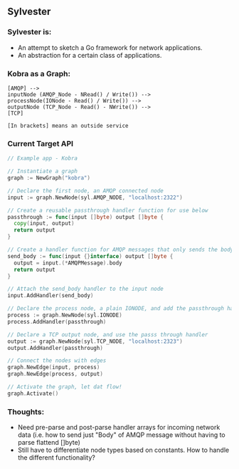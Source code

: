 ## Sylvester


### Sylvester is:

* An attempt to sketch a Go framework for network applications.
* An abstraction for a certain class of applications.

### Kobra as a Graph:

```
[AMQP] -->
inputNode (AMQP_Node - NRead() / Write()) -->
processNode(IONode - Read() / Write()) -->
outputNode (TCP_Node - Read() - NWrite()) -->
[TCP]

[In brackets] means an outside service
```

### Current Target API

```go
// Example app - Kobra

// Instantiate a graph
graph := NewGraph("kobra")

// Declare the first node, an AMQP connected node
input := graph.NewNode(syl.AMQP_NODE, "localhost:2322")

// Create a reusable passthrough handler function for use below
passthrough := func(input []byte) output []byte {
  copy(input, output)
  return output
}

// Create a handler function for AMQP messages that only sends the body
send_body := func(input {}interface) output []byte {
  output = input.(*AMQPMessage).body
  return output
}

// Attach the send_body handler to the input node
input.AddHandler(send_body)

// Declare the process node, a plain IONODE, and add the passthrough handler
process := graph.NewNode(syl.IONODE)
process.AddHandler(passthrough)

// Declare a TCP output node, and use the passs through handler
output := graph.NewNode(syl.TCP_NODE, "localhost:2323")
output.AddHandler(passthrough)

// Connect the nodes with edges
graph.NewEdge(input, process)
graph.NewEdge(process, output)

// Activate the graph, let dat flow!
graph.Activate()
```

### Thoughts:

* Need pre-parse and post-parse handler arrays for incoming network data (i.e.
  how to send just "Body" of AMQP message without having to parse flattend []byte)
* Still have to differentiate node types based on constants. How to handle the
  different functionality?
